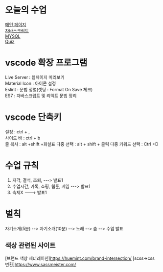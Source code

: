 # 오늘의 수업
[메인 페이지](https://rkdrudals0611.github.io/class-2024/)   
[자바스크립트](https://rkdrudals0611.github.io/class-2024/javascript/index.html)   
[MYSQL](https://rkdrudals0611.github.io/class-2024/mysql/index.html)   
[Quiz](https://rkdrudals0611.github.io/class-2024/quiz/index.html)
# vscode 확장 프로그램
Live Server : 웹페이지 미리보기   
Material Icon : 아이콘 설정   
Eslint : 문법 정렬(셋팅 : Format On Save 체크)   
ES7 : 자바스크립트 및 리액트 문법 정리   

# vscode 단축키
설정 : ctrl + ,   
사이드 바 : ctrl + b   
줄 복사 : alt +shift +화살표
다중 선택 : alt + shift + 클릭
다중 키워드 선택 : Ctrl +D

# 수업 규칙
1. 지각, 결석, 조퇴,  ---> 발표1
2. 수업시간, 카톡, 쇼핑, 웹툰, 게임 ---> 발표1
3. 숙제X ---> 발표1

# 벌칙
자기소개(5분) --> 자기소개(10분) --> 노래 --> 춤 --> 수업 발표

## 색상 관련된 사이트
[브랜드 색상 제너레이션]https://huemint.com/brand-intersection/
[scss->css 변환]https://www.sassmeister.com/